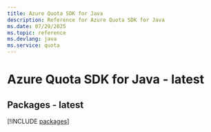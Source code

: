 ```yaml
---
title: Azure Quota SDK for Java
description: Reference for Azure Quota SDK for Java
ms.date: 07/29/2025
ms.topic: reference
ms.devlang: java
ms.service: quota
---
```

# Azure Quota SDK for Java - latest
## Packages - latest
[!INCLUDE [packages](quota-index.md)]